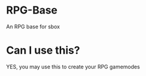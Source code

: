 # RPG-Base
An RPG base for sbox

# Can I use this?
YES, you may use this to create your RPG gamemodes
